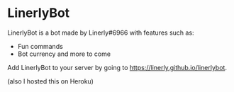 # LinerlyBot 
LinerlyBot is a bot made by Linerly#6966 with features such as:
- Fun commands
- Bot currency
and more to come

Add LinerlyBot to your server by going to https://linerly.github.io/linerlybot.

(also I hosted this on Heroku)
